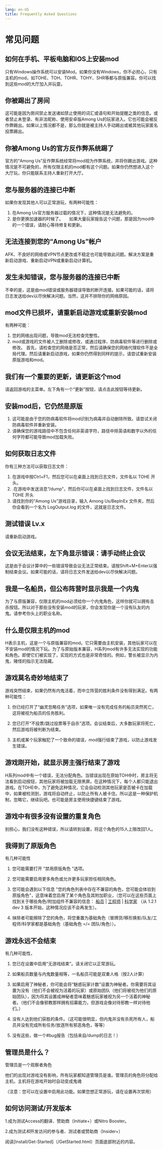```yaml
---
lang: en-US
title: Frequently Asked Questions
---
```


# 常见问题

## 如何在手机、平板电脑和IOS上安装mod

只有Windows操作系统可以安装Mod。如果你没有Windows，你不必担心，只有主机的mod，如TOHE、TOH、TOHR、TOHY、SHR等都与原版兼容。你可以找到这些mod的大厅加入并玩耍。

## 你被踢出了房间

这可能是因为房间禁止发送诸如禁止使用的词汇或语句和开始提醒之类的信息。或者禁止未登录、有非法昵称、使用安卓版Among Us的玩家进入。它也可能会被反作弊踢出。如果以上情况都不是，那么你就是被主持人手动踢出或被其他玩家匿名投票踢出。

## 你被Among Us的官方反作弊系统踢了

官方的“Among Us”反作弊系统经常将mod视为作弊系统，并将你踢出游戏。这种情况是不可避免的，所有仅限主机的mod都有这个问题。如果你仍然想进入这个大厅玩，你只能联系主持人重新打开大厅。

## 您与服务器的连接已中断

如果你发现其他人可以正常游玩，有两种可能性：

1. 在Among Us官方服务器过载的情况下，这种情况是无法避免的。
2. 是你更换加速器的时候了。
    如果大量玩家报告这个问题，那是因为mod中的一个错误，请耐心等待修复和更新。
## 无法连接到您的“Among Us”帐户

AFK、不良好的网络或VPN节点更改或不稳定也可能导致此问题。解决方案是重新启动游戏、重新启动VPN或重新启动计算机。

## 发生未知错误，您与服务器的连接已中断

不幸的是，这是由mod错误或服务器错误导致的断开连接。如果可能的话，请将日志发送给dev以尽快解决问题。当然，这并不排除你的网络原因。

## mod文件已损坏，请重新启动游戏或重新安装mod

有两种可能：

1. 您的网络出现问题，导致mod无法检查完整性。
2. mod或游戏的文件被人工删除或修改，或通过程序、防病毒软件等进行删除或修改。
首先，请检查您的网络是否正常，然后请确保您的网络代理软件不是全局代理。然后请重新启动游戏，如果你仍然得到同样的提示，请尝试重新安装原版游戏和mod。
## 我们有一个重要的更新，请更新这个mod

请返回游戏的主菜单。左下角有一个“更新”按钮，请点击此按钮等待更新。

## 安装mod后，它仍然是原版
1. 这可能是由于您的防病毒软件将mod识别为病毒并自动删除所致。请尝试关闭防病毒软件并重新安装。
2. 请确保您的游戏路径中不包含任何非英语字符，路径中除英语和数字以外的任何字符都可能导致mod加载失败。

## 如何获取日志文件

你有三种方法可以获取日志文件：

1. 在游戏中按Ctrl+F1，然后您可以在桌面上找到日志文件，文件名以 TOHE 开头。
2. .在游戏中发送消息“/dump”，然后你可以在桌面上找到日志文件，文件名以 TOHE 开头
3. 请找到你的“Among Us”游戏目录，输入 Among Us/BepInEx 文件夹，然后你会看到一个名为 LogOutput.log 的文件，这就是日志文件。

## 测试错误 Lv.x

请重新启动游戏。

## 会议无法结束，左下角显示错误：请手动终止会议
这是由于会议计算中的一些错误导致会议无法正常结束。请按Shift+M+Enter以强制结束会议。如果可能的话，请将日志文件发送给dev以尽快解决问题。

## 我是一名船员，但公布阵营时显示我是一个内鬼

为了与原版兼容，仅限主机的mod必须给你一个内鬼角色，这样你就可以拥有击杀按钮。所以对于那些没有安装mod的玩家，你会发现你是一个没有队友的内鬼。请参考你头上的职业名称。

## 什么是仅限主机的mod

H表示主机，这是一个与原版兼容的mod。它只需要由主机安装，其他玩家可以在不安装mod的情况下玩。为了与原始版本兼容，H系列mod有许多无法实现的功能和角色。即使它们被实现了，实现的方式也是非常奇怪的。例如，警长被显示为内鬼，赌怪的指示无法隐藏。

## 游戏莫名奇妙地结束了

游戏突然结束，如果仍然有内鬼活着，而中立阵营的胜利条件没有得到满足。有两种可能性：

1. 你已经打开了“幽灵忽略任务”选项，如果唯一没有完成任务的船员突然死亡，这将被视为船员的任务胜利。

2. 您已打开“不投票/跳过投票等于自杀”选项。会议结束后，大多数玩家将死亡，然后游戏将被判断为结束。

3. 主机或某个玩家触犯了一个致命的错误，mod强行结束了游戏，以防止游戏发生错误。

## 游戏刚开始，就显示房主强行结束了游戏

H系列mod中有一个错误，无法分配角色。当错误出现在原始TOH中时，房主将无法看到启动按钮，其他玩家将被加载无限黑屏。在这种情况下，每个人都只能退出游戏。在TOHE中，为了避免这种情况，它会自动检测其他玩家是否被卡在加载中，如果被检测到，游戏将自动终止，以防止所有人被卡住。所以这是一种保护机制，忽略它，继续玩吧。也可能是房主使用快捷键结束了游戏。

## 游戏中有很多没有设置的重复角色

别担心，我们没有这种错误，所以请转到设置，将这个角色的15人上限改回1人。

## 我得到了原版角色

有几种可能性

1. 您可能需要打开 "禁用原版角色 "选项。

2. 您可能需要启用更多角色或允许更多玩家担任相同角色。

3. 您可能会遇到以下信息 "您的角色列表中存在不兼容的角色，您可能会体验到原版角色"，这意味着您启用了某个角色及其附加职业，（您可以在这些页面上找到关于哪些角色/附加组件不兼容的信息： [船员](/options/Crewmates/Vanilla/Crewmate.html) | [工程师](/options/Crewmates/Vanilla/Engineer.html) | [科学家](/options/Crewmates/Vanilla/Scientist.html) （从 1.2.1 dev 3 版本开始，这种情况应该不会再发生）。

4. 抹除者可能擦除了您的角色，将您重置为基础角色（冒牌货/移形换影/队友/工程师/科学家都是基础角色（基础角色 =/= 团队/角色））。

## 游戏永远不会结束
有几种可能性，

1. 您已在设置中启用“无游戏结束”。请关闭它以正常游玩。

2. 如果船员数量与内鬼数量相等，一名船员可能是双重人格（按2人计算）

3. 如果启用了神秘者，你可能会将“魅惑玩家计数”设置为神秘者。你需要将其设置为没有（他们不会被视为活着的玩家）或原始团队（他们将被视为他们的原始团队），因为将其设置成神秘者意味着魅惑玩家被视为另一个活着的神秘者。（他们不会像邪教那样拥有招募能力，但游戏会像对待邪教一样对待他们。）

4. 没有人达到他们获胜的条件。（这可能很明显，但内鬼并没有杀死所有人，船员并没有完成所有任务/放逐所有邪恶角色，等等）

5. 没有这些，做一个#bug报告（包括来自/dump的日志！）

## 管理员是什么？
管理员是一个观察者角色<br>

他们的出现对游戏没有影响，所有玩家都知道管理员是谁。管理员的角色将分配给主机，主机将在游戏开始时自动变成鬼魂<br>

（注意：您可以在设置中启用此功能。如果您想正常游玩，请在设置再次禁用）

## 如何访问测试/开发版本
1.成为测试Access的翻译、赞助商（Initiate+）或Nitro Booster。

2.成为测试<i>和</i>开发访问的参与者、测试者或赞助商（Insider+）<br>

阅读[Install/Get-Started]（/GetStarted.html）页面底部附近的内容。